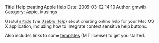 Title: Help creating Apple Help
Date: 2006-03-02 14:10
Author: gmwils
Category: Apple, Musings

Useful [article][] (via [Usable Help][]) about creating online help for
your Mac OS X application, including how to integrate context sensitive
help buttons.

Also includes links to some [templates][] (MIT license) to get you
started.

  [article]: http://www.andymatuschak.org/articles/2005/12/18/help-with-apple-help
  [Usable Help]: http://www.g2meyer.com/usablehelp/singles/332.html
  [templates]: http://www.andymatuschak.org/pages/helptoolkit
